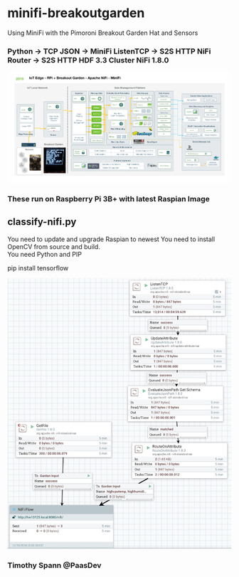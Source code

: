 # minifi-breakoutgarden

Using MiniFi with the Pimoroni Breakout Garden Hat and Sensors

### Python -> TCP JSON -> MiniFi ListenTCP -> S2S HTTP NiFi Router -> S2S HTTP HDF 3.3 Cluster NiFi 1.8.0

![Architecture](breakoutgardenarchitecture.jpg)

### These run on Raspberry Pi 3B+ with latest Raspian Image


##  classify-nifi.py

You need to update and upgrade Raspian to newest
You need to install OpenCV from source and build.  
You need Python and PIP

pip install tensorflow

![Apache NiFi - MiniFi Flow ](GardenMiniFiFlow.jpg)


### Timothy Spann @PaasDev

